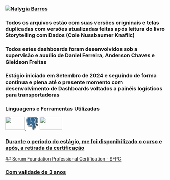 <h3><a href="https://nalygiabarros.github.io/">
   <img alt="Nalygia Barros" src="https://readme-typing-svg.herokuapp.com/?lines=Arquivos+relacionados+aos+trabalhos;desenvolvidos+durantes+o;Estágio+em+BI+na;GW+Sistemas&font=Fira%20Code&width=440&height=45&color=68C3D4&vCenter=true&size=21"></a> 
  </h3>

<h3>Todos os arquivos estão com suas versões origninais e telas duplicadas com versões atualizadas feitas após leitura do livro Storytelling com Dados (Cole Nussbaumer Knaflic)</h3>

<h3>Todos estes dashboards foram desenvolvidos sob a supervisão e auxílio de Daniel Ferreira, Anderson Chaves e Gleidson Freitas</h3>

<h3>Estágio iniciado em Setembro de 2024 e seguindo de forma contínua e plena até o presente momento com desenvolvimento de Dashboards voltados a painéis logísticos para transportadoras</h3>

<h3>Linguagens e Ferramentas Utilizadas</h3>
<p>
<!-- Power Bi -->
   <a href="https://github.com/nalygiabarros/nalygiabarros.github.io" > 
   <img src="https://logohistory.net/wp-content/uploads/2023/05/Power-BI-Symbol.png" width="60" height="40"/>  
<!-- Postgresql -->
   <a href="https://github.com/hud0shnik/golang-to-do" >
   <img src="https://raw.githubusercontent.com/devicons/devicon/master/icons/postgresql/postgresql-original.svg" alt="Postgresql" width="40" height="40"/></a>
<!-- SQL -->
   <a href="https://github.com/nalygiabarros/nalygiabarros.github.io" > 
   <img src="https://upload.wikimedia.org/wikipedia/commons/8/87/Sql_data_base_with_logo.png" width="70" height="40"/>
</p>

<h3>Durante o período do estágio, me foi disponibilizado o curso e após, a retirada da certificação</h3>
## Scrum Foundation Professional Certification - SFPC
<h3>Com validade de 3 anos</h3>
